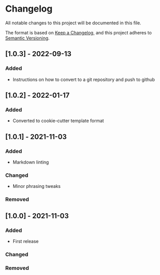 # Changelog

All notable changes to this project will be documented in this file.

The format is based on [Keep a Changelog](https://keepachangelog.com/en/1.0.0/),
and this project adheres to [Semantic Versioning](https://semver.org/spec/v2.0.0.html).

## [1.0.3] - 2022-09-13

### Added

- Instructions on how to convert to a git repository and push to github

## [1.0.2] - 2022-01-17

### Added

- Converted to cookie-cutter template format

## [1.0.1] - 2021-11-03

### Added

- Markdown linting

### Changed

- Minor phrasing tweaks

### Removed

## [1.0.0] - 2021-11-03

### Added

- First release

### Changed

### Removed
